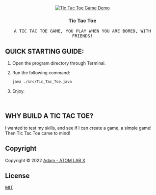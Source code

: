 <!-- PROJECT LOGO -->
<br />
<p align="center">
  <a href="https://github.com/AtomLabX/Tic_Tac_Toe_Game">
    <img src="Demo/TicTacToe_Demo.gif" alt="Tic Tac Toe Game Demo">
  </a>

  <h3 align="center">Tic Tac Toe</h3>

  <p align="center">
    <samp>A TIC TAC TOE GAME, YOU PLAY WHEN YOU ARE BORED, WITH FRIENDS!</samp>
    <br>
    </p>
    

## QUICK STARTING GUIDE:
1. Open the program directory through Terminal.
2. Run the following command:

    ```sh
    java ./src/Tic_Tac_Toe.java
    ```

3. Enjoy.
<br/>

## WHY BUILD A TIC TAC TOE?
I wanted to test my skills, and see if I can create a game, a simple game!<br>
Then Tic Tac Toe came to mind!
<br>

<!-- CONTRIBUTING GUIDELINES -->

<!-- LICENSE -->
## Copyright

Copyright © 2022 [Adam - ATOM LAB X](https://AtomLabX.Dev)

## License

[MIT](https://github.com/AtomLabX/Tic_Tac_Toe_Game/blob/main/LICENSE)
